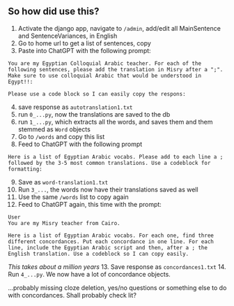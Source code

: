 ## So how did use this?

1. Activate the django app, navigate to `/admin`, add/edit all MainSentence and SentenceVariances, in English
2. Go to home url to get a list of sentences, copy
3. Paste into ChatGPT with the following prompt:

```
You are my Egyptian Colloquial Arabic teacher. For each of the following sentences, please add the translation in Misry after a ";". Make sure to use colloquial Arabic that would be understood in Egypt!!:

Please use a code block so I can easily copy the respons:
```

4. save response as `autotranslation1.txt`
5. run `0_...py`, now the translations are saved to the db
6. run `1_...py`, which extracts all the words, and saves them and them stemmed as `Word` objects
7. Go to `/words` and copy this list
8. Feed to ChatGPT with the following prompt
```
Here is a list of Egyptian Arabic vocabs. Please add to each line a ; followed by the 3-5 most common translations. Use a codeblock for formatting:
```
9. Save as `word-translation1.txt`
10. Run `3_...`, the words now have their translations saved as well
11. Use the same `/words` list to copy again
12. Feed to ChatGPT again, this time with the prompt:
```
User
You are my Misry teacher from Cairo. 

Here is a list of Egyptian Arabic vocabs. For each one, find three different concordances. Put each concordance in one line. For each line, include the Egyptian Arabic script and then, after a ; the English translation. Use a codeblock so I can copy easily.
```

*This takes about a million years*
13. Save response as `concordances1.txt`
14. Run `4_...py`. We now have a lot of concordance objects.

...probably missing cloze deletion, yes/no questions or something else to do with concordances. Shall probably check lit?

